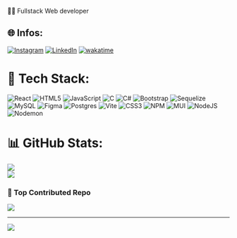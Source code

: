 👨‍💻 Fullstack Web developer <br>



## 🌐 Infos:
[![Instagram](https://img.shields.io/badge/Instagram-%23E4405F.svg?logo=Instagram&logoColor=white)](https://www.instagram.com/lukeak_/) [![LinkedIn](https://img.shields.io/badge/LinkedIn-%230077B5.svg?logo=linkedin&logoColor=white)](https://www.linkedin.com/in/lucas-klemke-28b2a4259/) 
[![wakatime](https://wakatime.com/badge/user/4930c768-7e42-44d4-9835-a34225650b88.svg)](https://wakatime.com/@4930c768-7e42-44d4-9835-a34225650b88)

# 👾 Tech Stack:
![React](https://img.shields.io/badge/react-%2320232a.svg?style=for-the-badge&logo=react&logoColor=%2361DAFB) ![HTML5](https://img.shields.io/badge/html5-%23E34F26.svg?style=for-the-badge&logo=html5&logoColor=white) ![JavaScript](https://img.shields.io/badge/javascript-%23323330.svg?style=for-the-badge&logo=javascript&logoColor=%23F7DF1E) ![C](https://img.shields.io/badge/c-%2300599C.svg?style=for-the-badge&logo=c&logoColor=white) ![C#](https://img.shields.io/badge/c%23-%23239120.svg?style=for-the-badge&logo=csharp&logoColor=white) ![Bootstrap](https://img.shields.io/badge/bootstrap-%238511FA.svg?style=for-the-badge&logo=bootstrap&logoColor=white) ![Sequelize](https://img.shields.io/badge/Sequelize-52B0E7?style=for-the-badge&logo=Sequelize&logoColor=white) ![MySQL](https://img.shields.io/badge/mysql-4479A1.svg?style=for-the-badge&logo=mysql&logoColor=white) ![Figma](https://img.shields.io/badge/figma-%23F24E1E.svg?style=for-the-badge&logo=figma&logoColor=white) ![Postgres](https://img.shields.io/badge/postgres-%23316192.svg?style=for-the-badge&logo=postgresql&logoColor=white) ![Vite](https://img.shields.io/badge/vite-%23646CFF.svg?style=for-the-badge&logo=vite&logoColor=white) ![CSS3](https://img.shields.io/badge/css3-%231572B6.svg?style=for-the-badge&logo=css3&logoColor=white) ![NPM](https://img.shields.io/badge/NPM-%23CB3837.svg?style=for-the-badge&logo=npm&logoColor=white) ![MUI](https://img.shields.io/badge/MUI-%230081CB.svg?style=for-the-badge&logo=mui&logoColor=white) ![NodeJS](https://img.shields.io/badge/node.js-6DA55F?style=for-the-badge&logo=node.js&logoColor=white) ![Nodemon](https://img.shields.io/badge/NODEMON-%23323330.svg?style=for-the-badge&logo=nodemon&logoColor=%BBDEAD)
# 📊 GitHub Stats:
![](https://github-readme-streak-stats.herokuapp.com/?user=LucasKlemke&theme=ambient_gradient&hide_border=false)<br/>
![](https://github-readme-stats.vercel.app/api/top-langs/?username=LucasKlemke&theme=ambient_gradient&hide_border=false&include_all_commits=false&count_private=false&layout=compact)

### 🚀 Top Contributed Repo
![](https://github-contributor-stats.vercel.app/api?username=LucasKlemke&limit=5&theme=ambient_gradient&combine_all_yearly_contributions=true)


---
[![](https://visitcount.itsvg.in/api?id=LucasKlemke&icon=0&color=0)](https://visitcount.itsvg.in)

<!-- Proudly created with GPRM ( https://gprm.itsvg.in ) -->
